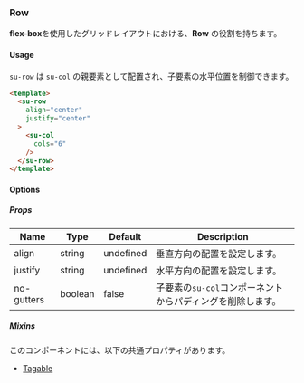 ### Row

**flex-box**を使用したグリッドレイアウトにおける、**Row** の役割を持ちます。

<su-divider class="mb-8" />

#### Usage

`su-row` は `su-col` の親要素として配置され、子要素の水平位置を制御できます。

```html
<template>
  <su-row
    align="center"
    justify="center"
  >
    <su-col
      cols="6"
    />
  </su-row>
</template>
```

#### Options

<sample class="mb-4" />

##### Props

|Name|Type|Default|Description|
|----|----|-------|-----------|
|align|string|undefined|垂直方向の配置を設定します。|
|justify|string|undefined|水平方向の配置を設定します。|
|no-gutters|boolean|false|子要素の`su-col`コンポーネントからパディングを削除します。|

##### Mixins

このコンポーネントには、以下の共通プロパティがあります。

- [Tagable](../internals/mixins#Tagable)